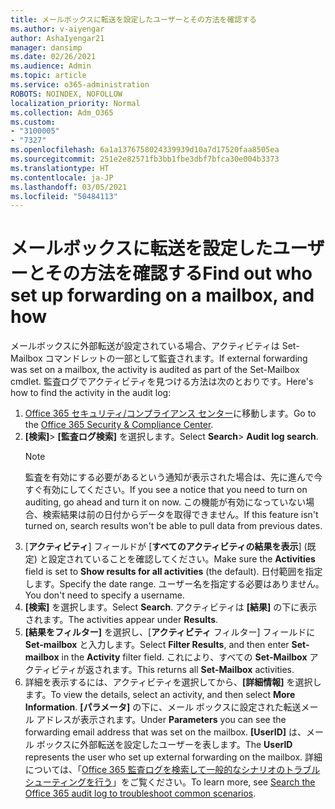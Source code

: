 ```yaml
---
title: メールボックスに転送を設定したユーザーとその方法を確認する
ms.author: v-aiyengar
author: AshaIyengar21
manager: dansimp
ms.date: 02/26/2021
ms.audience: Admin
ms.topic: article
ms.service: o365-administration
ROBOTS: NOINDEX, NOFOLLOW
localization_priority: Normal
ms.collection: Adm_O365
ms.custom:
- "3100005"
- "7327"
ms.openlocfilehash: 6a1a1376758024339939d10a7d17520faa8505ea
ms.sourcegitcommit: 251e2e82571fb3bb1fbe3dbf7bfca30e004b3373
ms.translationtype: HT
ms.contentlocale: ja-JP
ms.lasthandoff: 03/05/2021
ms.locfileid: "50484113"
---
```

# <a name="find-out-who-set-up-forwarding-on-a-mailbox-and-how"></a><span data-ttu-id="3ed19-102">メールボックスに転送を設定したユーザーとその方法を確認する</span><span class="sxs-lookup"><span data-stu-id="3ed19-102">Find out who set up forwarding on a mailbox, and how</span></span>

<span data-ttu-id="3ed19-103">メールボックスに外部転送が設定されている場合、アクティビティは Set-Mailbox コマンドレットの一部として監査されます。</span><span class="sxs-lookup"><span data-stu-id="3ed19-103">If external forwarding was set on a mailbox, the activity is audited as part of the Set-Mailbox cmdlet.</span></span> <span data-ttu-id="3ed19-104">監査ログでアクティビティを見つける方法は次のとおりです。</span><span class="sxs-lookup"><span data-stu-id="3ed19-104">Here's how to find the activity in the audit log:</span></span>

1. <span data-ttu-id="3ed19-105">[Office 365 セキュリティ/コンプライアンス センター](https://go.microsoft.com/fwlink/p/?linkid=2077143)に移動します。</span><span class="sxs-lookup"><span data-stu-id="3ed19-105">Go to the [Office 365 Security & Compliance Center](https://go.microsoft.com/fwlink/p/?linkid=2077143).</span></span>
1. <span data-ttu-id="3ed19-106">**[検索]**> **[監査ログ検索]** を選択します。</span><span class="sxs-lookup"><span data-stu-id="3ed19-106">Select **Search**> **Audit log search**.</span></span>
    > [!NOTE]
    > <span data-ttu-id="3ed19-107">監査を有効にする必要があるという通知が表示された場合は、先に進んで今すぐ有効にしてください。</span><span class="sxs-lookup"><span data-stu-id="3ed19-107">If you see a notice that you need to turn on auditing, go ahead and turn it on now.</span></span> <span data-ttu-id="3ed19-108">この機能が有効になっていない場合、検索結果は前の日付からデータを取得できません。</span><span class="sxs-lookup"><span data-stu-id="3ed19-108">If this feature isn't turned on, search results won't be able to pull data from previous dates.</span></span>
1. <span data-ttu-id="3ed19-109">[**アクティビティ**] フィールドが [**すべてのアクティビティの結果を表示**] (既定) と設定されていることを確認してください。</span><span class="sxs-lookup"><span data-stu-id="3ed19-109">Make sure the **Activities** field is set to **Show results for all activities** (the default).</span></span> <span data-ttu-id="3ed19-110">日付範囲を指定します。</span><span class="sxs-lookup"><span data-stu-id="3ed19-110">Specify the date range.</span></span> <span data-ttu-id="3ed19-111">ユーザー名を指定する必要はありません。</span><span class="sxs-lookup"><span data-stu-id="3ed19-111">You don't need to specify a username.</span></span>
1. <span data-ttu-id="3ed19-112">**[検索]** を選択します。</span><span class="sxs-lookup"><span data-stu-id="3ed19-112">Select **Search**.</span></span> <span data-ttu-id="3ed19-113">アクティビティは **[結果]** の下に表示されます。</span><span class="sxs-lookup"><span data-stu-id="3ed19-113">The activities appear under **Results**.</span></span>
1. <span data-ttu-id="3ed19-114">**[結果をフィルター]** を選択し、[**アクティビティ** フィルター] フィールドに **Set-mailbox** と入力します。</span><span class="sxs-lookup"><span data-stu-id="3ed19-114">Select **Filter Results**, and then enter **Set-mailbox** in the **Activity** filter field.</span></span> <span data-ttu-id="3ed19-115">これにより、すべての **Set-Mailbox** アクティビティが返されます。</span><span class="sxs-lookup"><span data-stu-id="3ed19-115">This returns all **Set-Mailbox** activities.</span></span>
1. <span data-ttu-id="3ed19-116">詳細を表示するには、アクティビティを選択してから、**[詳細情報]** を選択します。</span><span class="sxs-lookup"><span data-stu-id="3ed19-116">To view the details, select an activity, and then select **More Information**.</span></span> <span data-ttu-id="3ed19-117">**[パラメータ]** の下に、メール ボックスに設定された転送メール アドレスが表示されます。</span><span class="sxs-lookup"><span data-stu-id="3ed19-117">Under **Parameters** you can see the forwarding email address that was set on the mailbox.</span></span> <span data-ttu-id="3ed19-118">**[UserID]** は、メール ボックスに外部転送を設定したユーザーを表します。</span><span class="sxs-lookup"><span data-stu-id="3ed19-118">The **UserID** represents the user who set up external forwarding on the mailbox.</span></span>
<span data-ttu-id="3ed19-119">詳細については、「[Office 365 監査ログを検索して一般的なシナリオのトラブルシューティングを行う](https://go.microsoft.com/fwlink/?linkid=2103944)」をご覧ください。</span><span class="sxs-lookup"><span data-stu-id="3ed19-119">To learn more, see [Search the Office 365 audit log to troubleshoot common scenarios](https://go.microsoft.com/fwlink/?linkid=2103944).</span></span>